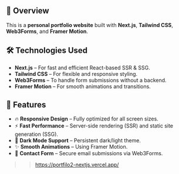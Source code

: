 ## 🚀 Overview
This is a **personal portfolio website** built with **Next.js**, **Tailwind CSS**, **Web3Forms**, and **Framer Motion**.

## 🛠️ Technologies Used
- **Next.js** – For fast and efficient React-based SSR & SSG.
- **Tailwind CSS** – For flexible and responsive styling.
- **Web3Forms** – To handle form submissions without a backend.
- **Framer Motion** – For smooth animations and transitions.

## 📌 Features
- 🔥 **Responsive Design** – Fully optimized for all screen sizes.
- ⚡ **Fast Performance** – Server-side rendering (SSR) and static site generation (SSG).
- 🎨 **Dark Mode Support** – Persistent dark/light theme.
- ✨ **Smooth Animations** – Using Framer Motion.
- 📩 **Contact Form** – Secure email submissions via Web3Forms.

>> https://portfilo2-nextjs.vercel.app/
